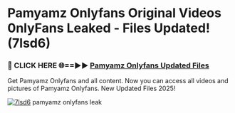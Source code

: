 # Pamyamz Onlyfans Original Videos 0nlyFans Leaked - Files Updated! (7lsd6)

<h3>🔴 CLICK HERE 🌐==►► <a href="https://tinyurl.com/3hn5wdd3" rel="nofollow">Pamyamz Onlyfans Updated Files</a></h3>

Get Pamyamz Onlyfans and all content. Now you can access all videos and pictures of Pamyamz Onlyfans. New Updated Files 2025!

[![7lsd6](https://i.imgur.com/4HnBqBT.gif)](https://tinyurl.com/3hn5wdd3)
pamyamz onlyfans leak